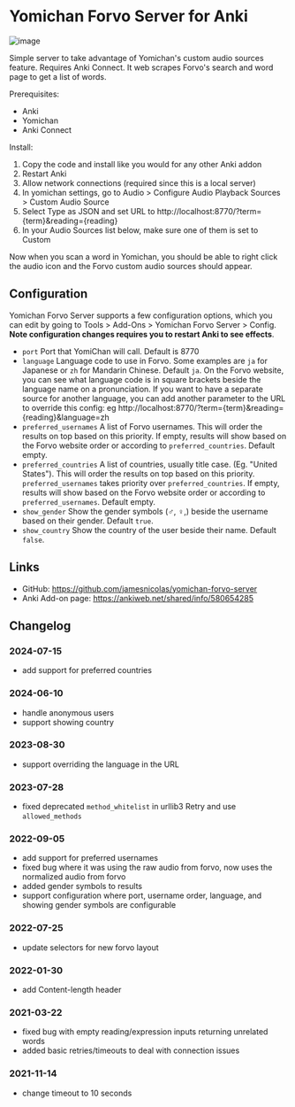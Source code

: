 

# Yomichan Forvo Server for Anki
![image](https://user-images.githubusercontent.com/2841145/111932339-97690580-8a93-11eb-9f2a-4fa791dd5954.png)

Simple server to take advantage of Yomichan's custom audio sources feature. Requires Anki Connect. It web scrapes Forvo's search and word page to get a list of words.

Prerequisites:

- Anki
- Yomichan
- Anki Connect

Install:

1. Copy the code and install like you would for any other Anki addon
2. Restart Anki
3. Allow network connections (required since this is a local server)
4. In yomichan settings, go to Audio > Configure Audio Playback Sources > Custom Audio Source
5. Select Type as JSON and set URL to http://localhost:8770/?term={term}&reading={reading}
6. In your Audio Sources list below, make sure one of them is set to Custom

Now when you scan a word in Yomichan, you should be able to right click the audio icon and the Forvo custom audio sources should appear.

## Configuration

Yomichan Forvo Server supports a few configuration options, which you can edit by going to Tools > Add-Ons > Yomichan Forvo Server > Config. **Note configuration changes requires you to restart Anki to see effects**.

- `port`                Port that YomiChan will call. Default is 8770
- `language`            Language code to use in Forvo. Some examples are `ja` for Japanese or `zh` for Mandarin Chinese. Default `ja`. On the Forvo website, you can see what language code is in square brackets beside the language name on a pronunciation. If you want to have a separate source for another language, you can add another parameter to the URL to override this config: eg http://localhost:8770/?term={term}&reading={reading}&language=zh
- `preferred_usernames` A list of Forvo usernames. This will order the results on top based on this priority. If empty, results will show based on the Forvo website order or according to `preferred_countries`. Default empty.
- `preferred_countries` A list of countries, usually title case. (Eg. "United States"). This will order the results on top based on this priority. `preferred_usernames` takes priority over `preferred_countries`. If empty, results will show based on the Forvo website order or according to `preferred_usernames`. Default empty.
- `show_gender`         Show the gender symbols (♂, ♀,) beside the username based on their gender. Default `true`.
- `show_country`        Show the country of the user beside their name. Default `false`.

## Links

- GitHub: https://github.com/jamesnicolas/yomichan-forvo-server
- Anki Add-on page: https://ankiweb.net/shared/info/580654285

## Changelog
### 2024-07-15
- add support for preferred countries

### 2024-06-10
- handle anonymous users
- support showing country

### 2023-08-30
- support overriding the language in the URL

### 2023-07-28
- fixed deprecated `method_whitelist` in urllib3 Retry and use `allowed_methods`

### 2022-09-05
- add support for preferred usernames
- fixed bug where it was using the raw audio from forvo, now uses the normalized audio from forvo
- added gender symbols to results
- support configuration where port, username order, language, and showing gender symbols are configurable

### 2022-07-25
- update selectors for new forvo layout

### 2022-01-30
- add Content-length header

### 2021-03-22
- fixed bug with empty reading/expression inputs returning unrelated words
- added basic retries/timeouts to deal with connection issues

### 2021-11-14
- change timeout to 10 seconds

